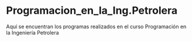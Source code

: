 # Programacion_en_la_Ing.Petrolera


Aquí se encuentran los programas realizados en el curso Programación en la Ingeniería Petrolera